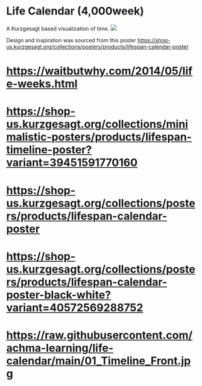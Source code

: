 # Life Calendar (4,000week)

A Kurzgesagt based visualization of time.
![](/public/demo.png)

Design and inspiration was sourced from this poster https://shop-us.kurzgesagt.org/collections/posters/products/lifespan-calendar-poster
# https://waitbutwhy.com/2014/05/life-weeks.html
# https://shop-us.kurzgesagt.org/collections/minimalistic-posters/products/lifespan-timeline-poster?variant=39451591770160
# https://shop-us.kurzgesagt.org/collections/posters/products/lifespan-calendar-poster
# https://shop-us.kurzgesagt.org/collections/posters/products/lifespan-calendar-poster-black-white?variant=40572569288752
# https://raw.githubusercontent.com/achma-learning/life-calendar/main/01_Timeline_Front.jpg
